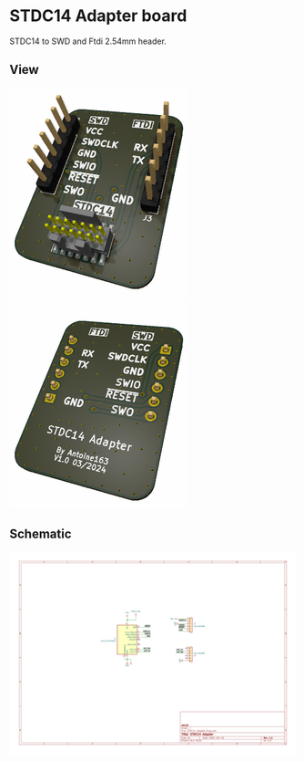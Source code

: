 # STDC14 Adapter board

STDC14 to SWD and Ftdi 2.54mm header.


## View

![ ](STDC14-Adapter-top.png  "")
![ ](STDC14-Adapter-bottom.png "")

## Schematic
![ ](STDC14-Adapter.svg  "")

